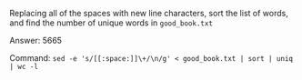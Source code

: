 Replacing all of the spaces with new line characters, sort the list of words, and find the number of unique words in `good_book.txt`

Answer: 5665

Command: `sed -e 's/[[:space:]]\+/\n/g' < good_book.txt | sort | uniq | wc -l`
